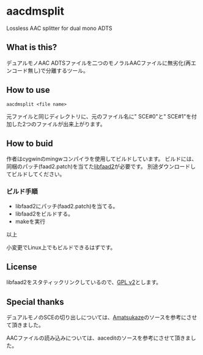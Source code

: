 # aacdmsplit
Lossless AAC splitter for dual mono ADTS
## What is this?
デュアルモノAAC ADTSファイルを二つのモノラルAACファイルに無劣化(再エンコード無し)で分離するツール。

## How to use
```aacdmsplit <file name>```

元ファイルと同じディレクトリに、元のファイル名に" SCE#0"と" SCE#1"を付加した2つのファイルが出来上がります。

## How to buid
作者はcygwinのmingwコンパイラを使用してビルドしています。
ビルドには、同梱のパッチ(faad2.patch)を当てた[libfaad2](https://www.audiocoding.com/faad2.html)が必要です。
別途ダウンロードしてビルドしてください。

### ビルド手順
* libfaad2にパッチ(faad2.patch)を当てる。
* libfaad2をビルドする。
* makeを実行

以上

小変更でLinux上でもビルドできるはずです。

## License
libfaad2をスタティックリンクしているので、[GPL v2](https://www.gnu.org/licenses/old-licenses/gpl-2.0.html)とします。

## Special thanks
デュアルモノのSCEの切り出しについては、[Amatsukaze](https://github.com/nekopanda/Amatsukaze)のソースを参考にさせて頂きました。

AACファイルの読み込みについては、aaceditのソースを参考にさせて頂きました。
